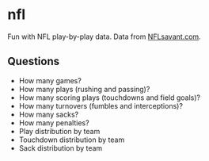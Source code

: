 # nfl

Fun with NFL play-by-play data. Data from [NFLsavant.com](http://www.nflsavant.com/about.php).

## Questions

- How many games?
- How many plays (rushing and passing)?
- How many scoring plays (touchdowns and field goals)?
- How many turnovers (fumbles and interceptions)?
- How many sacks?
- How many penalties?
- Play distribution by team
- Touchdown distribution by team
- Sack distribution by team
